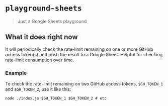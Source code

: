 # `playground-sheets`
> Just a Google Sheets playground

## What it does right now
It will periodically check the rate-limit remaining on one or more GitHub access token(s) and push the result to a Google Sheet. Helpful for checking rate-limit consumption over time.

### Example
To check the rate-limit remaining on two GitHub access tokens, `$GH_TOKEN_1` and `$GH_TOKEN_2`, use it like this:

```shell
node ./index.js $GH_TOKEN_1 $GH_TOKEN_2 # etc
```
